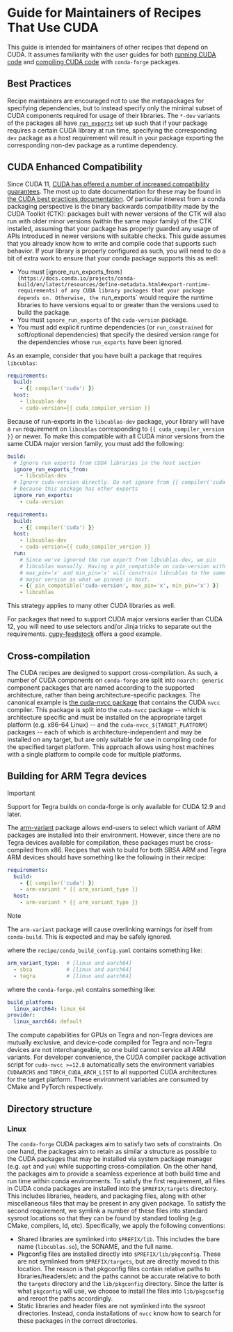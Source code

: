 # Guide for Maintainers of Recipes That Use CUDA

This guide is intended for maintainers of other recipes that depend on CUDA.
It assumes familiarity with the user guides for both [running CUDA code](./end_user_run_guide.md) and [compiling CUDA code](./end_user_compile_guide.md) with `conda-forge` packages.

## Best Practices

Recipe maintainers are encouraged not to use the metapackages for specifying dependencies, but to instead specify only the minimal subset of CUDA components required for usage of their libraries.
The `*-dev` variants of the packages all have [`run_exports`](https://docs.conda.io/projects/conda-build/en/latest/resources/define-metadata.html#export-runtime-requirements) set up such that if your package requires a certain CUDA library at run time, specifying the corresponding `dev` package as a host requirement will result in your package exporting the corresponding non-dev package as a runtime dependency.

## CUDA Enhanced Compatibility

Since CUDA 11, [CUDA has offered a number of increased compatibility guarantees](https://docs.nvidia.com/cuda/cuda-c-best-practices-guide/index.html#cuda-compatibility-developer-s-guide).
The most up to date documentation for these may be found in [the CUDA best practices documentation](https://docs.nvidia.com/cuda/cuda-c-best-practices-guide/index.html#cuda-toolkit-versioning).
Of particular interest from a conda packaging perspective is the binary backwards compatibility made by the CUDA Toolkit (CTK): packages built with newer versions of the CTK will also run with older minor versions (within the same major family) of the CTK installed, assuming that your package has properly guarded any usage of APIs introduced in newer versions with suitable checks.
This guide assumes that you already know how to write and compile code that supports such behavior.
If your library is properly configured as such, you will need to do a bit of extra work to ensure that your conda package supports this as well:

- You must [ignore_run_exports_from`](https://docs.conda.io/projects/conda-build/en/latest/resources/define-metadata.html#export-runtime-requirements) of any CUDA library packages that your package depends on. Otherwise, the `run_exports` would require the runtime libraries to have versions equal to or greater than the versions used to build the package.
- You must `ignore_run_exports` of the `cuda-version` package.
- You must add explicit runtime dependencies (or `run_constrained` for soft/optional dependencies) that specify the desired version range for the dependencies whose `run_exports` have been ignored.

As an example, consider that you have built a package that requires `libcublas`:


```yaml
requirements:
  build:
    - {{ compiler('cuda') }}
  host:
    - libcublas-dev
    - cuda-version={{ cuda_compiler_version }}
```

Because of run-exports in the `libcublas-dev` package, your library will have a `run` requirement on `libcublas` corresponding to `{{ cuda_compiler_version }}` or newer.
To make this compatible with all CUDA minor versions from the same CUDA major version family, you must add the following:
```yaml
build:
  # Ignore run exports from CUDA libraries in the host section
  ignore_run_exports_from:
    - libcublas-dev
  # Ignore cuda-version directly. Do not ignore from {{ compiler('cuda') }}
  # because this package has other exports
  ignore_run_exports:
    - cuda-version

requirements:
  build:
    - {{ compiler('cuda') }}
  host:
    - libcublas-dev
    - cuda-version={{ cuda_compiler_version }}
  run:
    # Since we've ignored the run export from libcublas-dev, we pin
    # libcublas manually. Having a pin_compatible on cuda-version with
    # max_pin='x' and min_pin='x' will constrain libcublas to the same
    # major version as what we pinned in host.
    - {{ pin_compatible('cuda-version', max_pin='x', min_pin='x') }}
    - libcublas
```

This strategy applies to many other CUDA libraries as well.

For packages that need to support CUDA major versions earlier than CUDA 12, you will need to use selectors and/or Jinja tricks to separate out the requirements. [cupy-feedstock](https://github.com/conda-forge/cupy-feedstock) offers a good example.


## Cross-compilation

The CUDA recipes are designed to support cross-compilation.
As such, a number of CUDA components on `conda-forge` are split into `noarch: generic` component packages that are named according to the supported architecture, rather than being architecture-specific packages.
The canonical example is [the cuda-nvcc package](https://github.com/conda-forge/cuda-nvcc-feedstock/blob/main/recipe/meta.yaml) that contains the CUDA `nvcc` compiler.
This package is split into the `cuda-nvcc` package -- which is architecture specific and must be installed on the appropriate target platform (e.g.
x86-64 Linux) -- and the `cuda-nvcc_${TARGET_PLATFORM}` packages -- each of which is architecture-independent and may be installed on any target, but are only suitable for use in compiling code for the specified target platform.
This approach allows using host machines with a single platform to compile code for multiple platforms.

## Building for ARM Tegra devices

> [!IMPORTANT]
> Support for Tegra builds on conda-forge is only available for CUDA 12.9 and later.

The [arm-variant](https://github.com/conda-forge/arm-variant-feedstock) package allows
end-users to select which variant of ARM packages are installed into their environment.
However, since there are no Tegra devices available for compilation, these packages must be
cross-compiled from x86. Recipes that wish to build for both SBSA ARM and Tegra ARM devices
should have something like the following in their recipe:

```yaml
requirements:
  build:
    - {{ compiler('cuda') }}
    - arm-variant * {{ arm_variant_type }}
  host:
    - arm-variant * {{ arm_variant_type }}
```

> [!NOTE]
> The `arm-variant` package will cause overlinking warnings for itself from `conda-build`.
> This is expected and may be safely ignored.

where the `recipe/conda_build_config.yaml` contains something like:

```yaml
arm_variant_type:  # [linux and aarch64]
  - sbsa           # [linux and aarch64]
  - tegra          # [linux and aarch64]
```

where the `conda-forge.yml` contains something like:

```yaml
build_platform:
  linux_aarch64: linux_64
provider:
  linux_aarch64: default
```

The compute capabilities for GPUs on Tegra and non-Tegra devices are mutually exclusive, and
device-code compiled for Tegra and non-Tegra devices are not interchangeable, so one build
cannot service all ARM variants. For developer convenience, the CUDA compiler package
activation script for `cuda-nvcc >=12.8` automatically sets the environment variables
`CUDAARCHS` and `TORCH_CUDA_ARCH_LIST` to all supported CUDA architectures for the target
platform. These environment variables are consumed by CMake and PyTorch respectively.

## Directory structure

### Linux

The `conda-forge` CUDA packages aim to satisfy two sets of constraints.
On one hand, the packages aim to retain as similar a structure as possible to the CUDA packages that may be installed via system package manager (e.g. `apt` and `yum`) while supporting cross-compilation.
On the other hand, the packages aim to provide a seamless experience at both build time and run time within conda environments.
To satisfy the first requirement, all files in CUDA conda packages are installed into the `$PREFIX/targets` directory.
This includes libraries, headers, and packaging files, along with other miscellaneous files that may be present in any given package.
To satisfy the second requirement, we symlink a number of these files into standard sysroot locations so that they can be found by standard tooling (e.g.
CMake, compilers, ld, etc).
Specifically, we apply the following conventions:
- Shared libraries are symlinked into `$PREFIX/lib`. This includes the bare name (`libcublas.so`), the SONAME, and the full name.
- Pkgconfig files are installed directly into `$PREFIX/lib/pkgconfig`. These are not symlinked from `$PREFIX/targets`, but are directly moved to this location. The reason is that pkgconfig files contain relative paths to libraries/headers/etc and the paths cannot be accurate relative to both the `targets` directory and the `lib/pkgconfig` directory. Since the latter is what `pkgconfig` will use, we choose to install the files into `lib/pkgconfig` and reroot the paths accordingly.
- Static libraries and header files are not symlinked into the sysroot directories. Instead, conda installations of `nvcc` know how to search for these packages in the correct directories.
